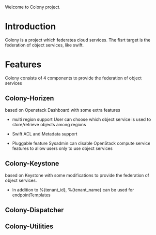 Welcome to Colony project.


# Introduction

Colony is a project which federatea cloud services. The fisrt target is the federation of object services,
like swift.

# Features

Colony consists of 4 components to provide the federation of object services

## Colony-Horizen

based on Openstack Dashboard with some extra features

* multi region support
User can choose which object service is used to store/retrieve objects among regions

* Swift ACL and Metadata support

* Pluggable feature
Sysadmin can disable OpenStack compute service features to allow users only to use object services

## Colony-Keystone

based on Keystone with some modifications to provide the federation of object services.

* In addition to %{tenant_id}, %{tenant_name} can be used for endpointTemplates


## Colony-Dispatcher

## Colony-Utilities
